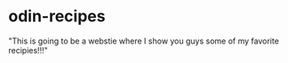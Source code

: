 # odin-recipes
"This is going to be a webstie where I show you guys some of my favorite recipies!!!"